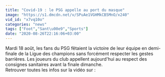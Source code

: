```yaml
---
title: "Covid-19 : le PSG appelle au port du masque"
image: "https://s1.dmcdn.net/v/SPuAe1VGHMkCB5MnO/x240"
vid_id: "x7vq10o"
categories: "news"
tags: ["Foot","Sant\u00e9","Sports"]
date: "2020-08-26T22:16:06+03:00"
---
```

Mardi 18 août, les fans du PSG fêtaient la victoire de leur équipe en demi-finale de la Ligue des champions sans forcément respecter les gestes barrières. Les joueurs du club appellent aujourd'hui au respect des consignes sanitaires avant la finale dimanche.   <br>Retrouver toutes les infos sur la vidéo sur : 
